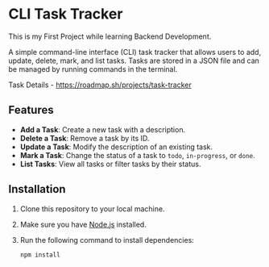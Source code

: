 # CLI Task Tracker
This is my First Project while learning Backend Development.

A simple command-line interface (CLI) task tracker that allows users to add, update, delete, mark, and list tasks. Tasks are stored in a JSON file and can be managed by running commands in the terminal.

Task Details - https://roadmap.sh/projects/task-tracker

## Features

- **Add a Task**: Create a new task with a description.
- **Delete a Task**: Remove a task by its ID.
- **Update a Task**: Modify the description of an existing task.
- **Mark a Task**: Change the status of a task to `todo`, `in-progress`, or `done`.
- **List Tasks**: View all tasks or filter tasks by their status.

## Installation

1. Clone this repository to your local machine.
2. Make sure you have [Node.js](https://nodejs.org/) installed.
3. Run the following command to install dependencies:

   ```bash
   npm install
